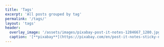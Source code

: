 ```yaml
---
title: 'Tags'
excerpt: 'All posts grouped by tag'
permalink: '/tags/'
layout: 'tags'
header:
  overlay_image: '/assets/images/pixabay-post-it-notes-1284667_1280.jpg'
  caption: '[**pixabay**](https://pixabay.com/en/post-it-notes-sticky-notes-note-1284667/)'
---
```

